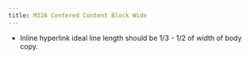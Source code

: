 ```yaml
---
title: M32A Centered Content Block Wide
---
```


- Inline hyperlink ideal line length should be 1/3 - 1/2 of width of body copy.
